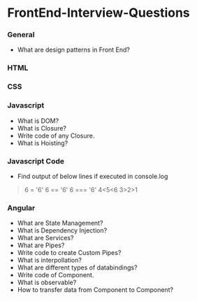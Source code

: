 # FrontEnd-Interview-Questions

### General

- What are design patterns in Front End?

### HTML

### CSS

### Javascript

- What is DOM?
- What is Closure?
- Write code of any Closure.
- What is Hoisting?

### Javascript Code

- Find output of below lines if executed in console.log
> 6 = '6'
> 6 == '6'
> 6 === '6'
> 4<5<6
> 3>2>1

### Angular

- What are State Management?
- What is Dependency Injection?
- What are Services?
- What are Pipes?
- Write code to create Custom Pipes?
- What is interpollation?
- What are different types of databindings?
- Write code of Component.
- What is observable?
- How to transfer data from Component to Component?
